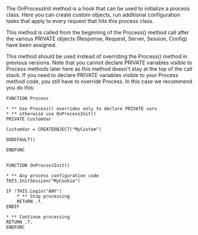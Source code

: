 ﻿The OnProcessInit method is a hook that can be used to initialize a process class. Here you can create custom objects, run additional configuration tasks that apply to every request that hits this process class.

This method is called from the beginning of the Process() method call after the various PRIVATE objects (Response, Request, Server, Session, Config) have been assigned. 

This method should be used instead of overriding the Process() method in previous versions.  Note that you cannot declare PRIVATE variables visible to Process methods later here as this method doesn't stay at the top of the call stack. If you need to declare PRIVATE variables visible to your Process method code, you still have to override Process. In this case we recommend you do this:

```foxpro
FUNCTION Process

* ** Use Process() overrides only to declare PRIVATE vars
* ** otherwise use OnProcessInit()
PRIVATE CustomVar

CustomVar = CREATEOBJECT("MyCustom")

DODEFAULT()

ENDFUNC


FUNCTION OnProcessInit()

* ** Any process configuration code
THIS.InitSession("MyCookie")

IF !THIS.Login("ANY")
	* ** Stop processing
	RETURN .f.
ENDIF

* ** Continue processing
RETURN .T.
ENDFUNC
```
